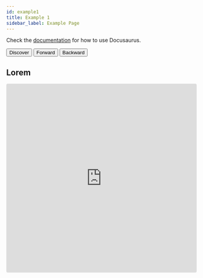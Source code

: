 ```yaml
---
id: example1
title: Example 1
sidebar_label: Example Page
---
```


Check the [documentation](https://docusaurus.io) for how to use Docusaurus.

<button id="discover">Discover</button>
<button id="forward">Forward</button>
<button id="backward">Backward</button>

<script>
  let cube = null
  window.addEventListener("message", async function (event) {
    if (event.data === 'discover') {
      const Cube = window.Cube;
      cube = await Cube.discover();
      console.log('connected');
    }
    if (event.data === 'forward') {
      cube.move([70, 70], 500);
    }
    if (event.data === 'backward') {
      cube.move([-70, -70], 500);
    }
  }, false);
  document.querySelector('#discover').addEventListener('click', async () => {
    const Cube = window.Cube;
    cube = await Cube.discover();
  })
</script>

## Lorem

<iframe src="https://codesandbox.io/embed/github/eqot/dummy/tree/master/packages/dummy-samples/vanilla?fontsize=14" title="parcel-sandbox" style="width:100%; height:500px; border:0; border-radius: 4px; overflow:hidden;" sandbox="allow-modals allow-forms allow-popups allow-scripts allow-same-origin allow-top-navigation"></iframe>
